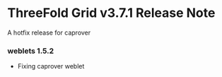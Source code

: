 # ThreeFold Grid v3.7.1 Release Note

A hotfix release for caprover 

### weblets 1.5.2
- Fixing caprover weblet